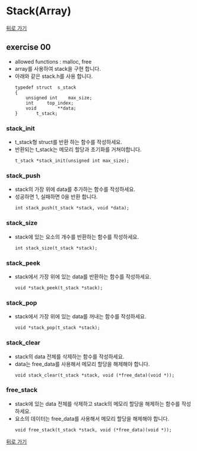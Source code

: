 # Stack(Array)

[뒤로 가기](..)

## exercise 00
- allowed functions : malloc, free
- array를 사용하여 stack을 구현 합니다.
- 아래와 같은 stack.h를 사용 합니다.
	```
	typedef struct	s_stack
	{
		unsigned int	max_size;
		int		top_index;
		void		**data;
	}		t_stack;
	```

### stack_init
- t_stack형 struct를 반환 하는 함수를 작성하세요.
- 반환되는 t_stack는 메모리 할당과 초기화를 거쳐야합니다.
	```
	t_stack *stack_init(unsigned int max_size);
	```
	
### stack_push
- stack의 가장 위에 data를 추가하는 함수를 작성하세요.
- 성공하면 1, 실패하면 0을 반환 합니다.
	```
	int stack_push(t_stack *stack, void *data);
	```

### stack_size
- stack에 있는 요소의 개수를 반환하는 함수를 작성하세요.
	```
	int stack_size(t_stack *stack);
	```

### stack_peek
- stack에서 가장 위에 있는 data를 반환하는 함수를 작성하세요.
	```
	void *stack_peek(t_stack *stack);
	```

### stack_pop
- stack에서 가장 위에 있는 data를 꺼내는 함수를 작성하세요.
	```
	void *stack_pop(t_stack *stack);
	```

### stack_clear
- stack의 data 전체를 삭제하는 함수를 작성하세요.
- data는 free_data를 사용해서 메모리 할당을 해제해야 합니다.
	```
	void stack_clear(t_stack *stack, void (*free_data)(void *));
	```

### free_stack
- stack에 있는 data 전체를 삭제하고 stack의 메모리 할당을 해제하는 함수를 작성하세요.
- 요소의 데이터는 free_data를 사용해서 메모리 할당을 해제해야 합니다.
	```
	void free_stack(t_stack *stack, void (*free_data)(void *));
	```


[뒤로 가기](..)

